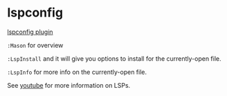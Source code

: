 # lspconfig

[lspconfig plugin](https://github.com/neovim/nvim-lspconfig/)

`:Mason` for overview

`:LspInstall` and it will give you options to install for the currently-open file.

`:LspInfo` for more info on the currently-open file.

See [youtube](https://youtu.be/bTWWFQZqzyI?t=221) for more information on LSPs.

